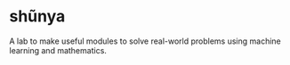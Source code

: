 # shũnya
A lab to make useful modules to solve real-world problems using machine learning and mathematics.
